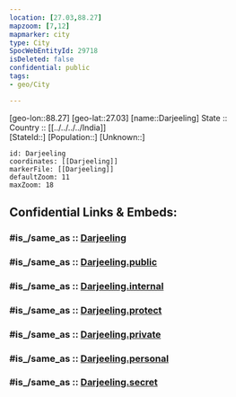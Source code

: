 ```yaml
---
location: [27.03,88.27] 
mapzoom: [7,12] 
mapmarker: city 
type: City
SpocWebEntityId: 29718
isDeleted: false
confidential: public
tags:
- geo/City

---
```


[geo-lon::88.27] 
[geo-lat::27.03] 
[name::Darjeeling] 
State ::  
Country :: [[../../../../India]]  
[StateId::] 
[Population::] 
[Unknown::] 


```leaflet
id: Darjeeling
coordinates: [[Darjeeling]] 
markerFile: [[Darjeeling]] 
defaultZoom: 11 
maxZoom: 18
```


## Confidential Links & Embeds: 

### #is_/same_as :: [Darjeeling](/_Standards/Earth/Continent/Asia/Indian_Subcontinent/India/States~India/West_Bengal/City/Darjeeling.md) 

### #is_/same_as :: [Darjeeling.public](/_public/Earth/Continent/Asia/Indian_Subcontinent/India/States~India/West_Bengal/City/Darjeeling.public.md) 

### #is_/same_as :: [Darjeeling.internal](/_internal/Earth/Continent/Asia/Indian_Subcontinent/India/States~India/West_Bengal/City/Darjeeling.internal.md) 

### #is_/same_as :: [Darjeeling.protect](/_protect/Earth/Continent/Asia/Indian_Subcontinent/India/States~India/West_Bengal/City/Darjeeling.protect.md) 

### #is_/same_as :: [Darjeeling.private](/_private/Earth/Continent/Asia/Indian_Subcontinent/India/States~India/West_Bengal/City/Darjeeling.private.md) 

### #is_/same_as :: [Darjeeling.personal](/_personal/Earth/Continent/Asia/Indian_Subcontinent/India/States~India/West_Bengal/City/Darjeeling.personal.md) 

### #is_/same_as :: [Darjeeling.secret](/_secret/Earth/Continent/Asia/Indian_Subcontinent/India/States~India/West_Bengal/City/Darjeeling.secret.md)

